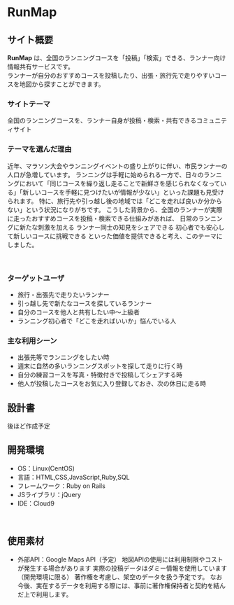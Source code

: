 # RunMap

## サイト概要
**RunMap** は、全国のランニングコースを「投稿」「検索」できる、ランナー向け情報共有サービスです。  
ランナーが自分のおすすめコースを投稿したり、出張・旅行先で走りやすいコースを地図から探すことができます。
### サイトテーマ
全国のランニングコースを、ランナー自身が投稿・検索・共有できるコミュニティサイト
​
### テーマを選んだ理由
近年、マラソン大会やランニングイベントの盛り上がりに伴い、市民ランナーの人口が急増しています。
ランニングは手軽に始められる一方で、日々のランニングにおいて「同じコースを繰り返し走ることで新鮮さを感じられなくなっている」「新しいコースを手軽に見つけたいが情報が少ない」といった課題も見受けられます。
特に、旅行先や引っ越し後の地域では「どこを走れば良いか分からない」という状況になりがちです。
こうした背景から、全国のランナーが実際に走ったおすすめコースを投稿・検索できる仕組みがあれば、
日常のランニングに新たな刺激を加える
ランナー同士の知見をシェアできる
初心者でも安心して新しいコースに挑戦できる
といった価値を提供できると考え、このテーマにしました。

​
### ターゲットユーザ
- 旅行・出張先で走りたいランナー
- 引っ越し先で新たなコースを探しているランナー
- 自分のコースを他人と共有したい中〜上級者
- ランニング初心者で「どこを走ればいいか」悩んでいる人

### 主な利用シーン
- 出張先等でランニングをしたい時
- 週末に自然の多いランニングスポットを探して走りに行く時
- 自分の練習コースを写真・特徴付きで投稿してシェアする時
- 他人が投稿したコースをお気に入り登録しておき、次の休日に走る時
​
## 設計書
後ほど作成予定
​
## 開発環境
- OS：Linux(CentOS)
- 言語：HTML,CSS,JavaScript,Ruby,SQL
- フレームワーク：Ruby on Rails
- JSライブラリ：jQuery
- IDE：Cloud9

​
## 使用素材
- 外部API：Google Maps API（予定）
 地図APIの使用には利用制限やコストが発生する場合があります
 実際の投稿データはダミー情報を使用しています（開発環境に限る）
著作権を考慮し、架空のデータを扱う予定です。
なお今後、実在するデータを利用する際には、事前に著作権保持者と契約を結んだ上で利用します。
